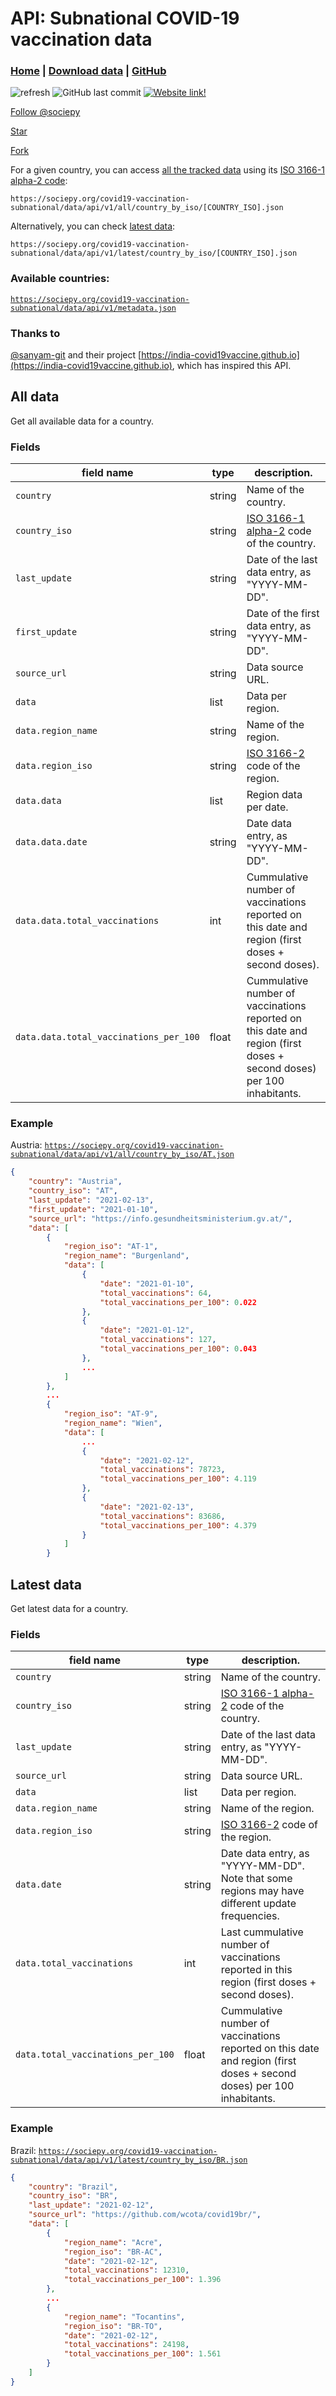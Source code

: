 # API: Subnational COVID-19 vaccination data
### [**Home**](https://sociepy.org/covid19-vaccination-subnational/) | [**Download data**](data/vaccinations.csv) | [**GitHub**](https://github.com/sociepy/covid19-vaccination-subnational)

![refresh](https://github.com/sociepy/covid19-vaccination-subnational/workflows/refresh/badge.svg?branch=main)
![GitHub last commit](https://img.shields.io/github/last-commit/sociepy/covid19-vaccination-subnational)
[![Website
link!](https://img.shields.io/badge/website-link-1abc9c.svg)](https://sociepy.org/covid19-vaccination-subnational/)

<!-- Place this tag where you want the button to render. -->
<a class="github-button" href="https://github.com/sociepy" data-color-scheme="no-preference: light; light: dark; dark: light;" data-size="large" aria-label="Follow @sociepy on GitHub">Follow @sociepy</a>
<!-- Place this tag where you want the button to render. -->
<a class="github-button" href="https://github.com/sociepy/covid19-vaccination-subnational"
data-color-scheme="no-preference: light; light: dark; dark: light;" data-icon="octicon-star" data-size="large"
aria-label="Star sociepy/covid19-vaccination-subnational on GitHub">Star</a>
<!-- Place this tag where you want the button to render. -->
<a class="github-button" href="https://github.com/sociepy/covid19-vaccination-subnational/fork" data-color-scheme="no-preference: light; light: dark; dark: light;" data-icon="octicon-repo-forked" data-size="large" aria-label="Fork sociepy/covid19-vaccination-subnational on GitHub">Fork</a>

For a given country, you can access [all the tracked data](#all-data) using its [ISO 3166-1 alpha-2 code](https://en.wikipedia.org/wiki/ISO_3166-1_alpha-2):

```
https://sociepy.org/covid19-vaccination-subnational/data/api/v1/all/country_by_iso/[COUNTRY_ISO].json
```

Alternatively, you can check [latest data](#latest-data):

```
https://sociepy.org/covid19-vaccination-subnational/data/api/v1/latest/country_by_iso/[COUNTRY_ISO].json
```

### Available countries:
[`https://sociepy.org/covid19-vaccination-subnational/data/api/v1/metadata.json`](https://sociepy.org/covid19-vaccination-subnational/data/api/v1/metadata.json)


### Thanks to
[@sanyam-git](https://github.com/sanyam-git) and their project [https://india-covid19vaccine.github.io](https://india-covid19vaccine.github.io), which has inspired this API.

## All data
Get all available data for a country.

### Fields

| field name   | type   | description.                                   |
|--------------|--------|------------------------------------------------|
| `country`      | string | Name of the country.                           |
| `country_iso`  | string | [ISO 3166-1 alpha-2](https://en.wikipedia.org/wiki/ISO_3166-1_alpha-2) code of the country.                |
| `last_update`  | string | Date of the last data entry, as "YYYY-MM-DD".  |
| `first_update` | string | Date of the first data entry, as "YYYY-MM-DD". |
| `source_url`   | string | Data source URL.                               |
| `data`         | list   | Data per region.                          |
| `data.region_name`  | string | Name of the region.  |
| `data.region_iso`  | string | [ISO 3166-2](https://en.wikipedia.org/wiki/ISO_3166-2) code of the region.  |
| `data.data`         | list   | Region data per date.                          |
| `data.data.date`  | string | Date data entry, as "YYYY-MM-DD".  |
| `data.data.total_vaccinations`  | int | Cummulative number of vaccinations reported on this date and region (first doses + second doses).  |
| `data.data.total_vaccinations_per_100`  | float | Cummulative number of vaccinations reported on this date and region (first doses + second doses) per 100 inhabitants.  |


### Example

Austria: [`https://sociepy.org/covid19-vaccination-subnational/data/api/v1/all/country_by_iso/AT.json`](https://sociepy.org/covid19-vaccination-subnational/data/api/v1/all/country_by_iso/AT.json)

```json
{
    "country": "Austria",
    "country_iso": "AT",
    "last_update": "2021-02-13",
    "first_update": "2021-01-10",
    "source_url": "https://info.gesundheitsministerium.gv.at/",
    "data": [
        {
            "region_iso": "AT-1",
            "region_name": "Burgenland",
            "data": [
                {
                    "date": "2021-01-10",
                    "total_vaccinations": 64,
                    "total_vaccinations_per_100": 0.022
                },
                {
                    "date": "2021-01-12",
                    "total_vaccinations": 127,
                    "total_vaccinations_per_100": 0.043
                },
                ...
            ]
        },
        ...
        {
            "region_iso": "AT-9",
            "region_name": "Wien",
            "data": [
                ...
                {
                    "date": "2021-02-12",
                    "total_vaccinations": 78723,
                    "total_vaccinations_per_100": 4.119
                },
                {
                    "date": "2021-02-13",
                    "total_vaccinations": 83686,
                    "total_vaccinations_per_100": 4.379
                }
            ]
        }

```

## Latest data
Get latest data for a country.

### Fields

| field name   | type   | description.                                   |
|--------------|--------|------------------------------------------------|
| `country`      | string | Name of the country.                           |
| `country_iso`  | string | [ISO 3166-1 alpha-2](https://en.wikipedia.org/wiki/ISO_3166-1_alpha-2) code of the country.                |
| `last_update`  | string | Date of the last data entry, as "YYYY-MM-DD".  |
| `source_url`   | string | Data source URL.                               |
| `data`         | list   | Data per region.                          |
| `data.region_name`  | string | Name of the region.  |
| `data.region_iso`  | string | [ISO 3166-2](https://en.wikipedia.org/wiki/ISO_3166-2) code of the region.  |
| `data.date`  | string | Date data entry, as "YYYY-MM-DD". Note that some regions may have different update frequencies.  |
| `data.total_vaccinations`  | int | Last cummulative number of vaccinations reported in this region (first doses + second doses).  |
| `data.total_vaccinations_per_100`  | float | Cummulative number of vaccinations reported on this date and region (first doses + second doses) per 100 inhabitants.  |

### Example

Brazil: [`https://sociepy.org/covid19-vaccination-subnational/data/api/v1/latest/country_by_iso/BR.json`](https://sociepy.org/covid19-vaccination-subnational/data/api/v1/latest/country_by_iso/BR.json)


```json
{
    "country": "Brazil",
    "country_iso": "BR",
    "last_update": "2021-02-12",
    "source_url": "https://github.com/wcota/covid19br/",
    "data": [
        {
            "region_name": "Acre",
            "region_iso": "BR-AC",
            "date": "2021-02-12",
            "total_vaccinations": 12310,
            "total_vaccinations_per_100": 1.396
        },
        ...
        {
            "region_name": "Tocantins",
            "region_iso": "BR-TO",
            "date": "2021-02-12",
            "total_vaccinations": 24198,
            "total_vaccinations_per_100": 1.561
        }
    ]
}
```

